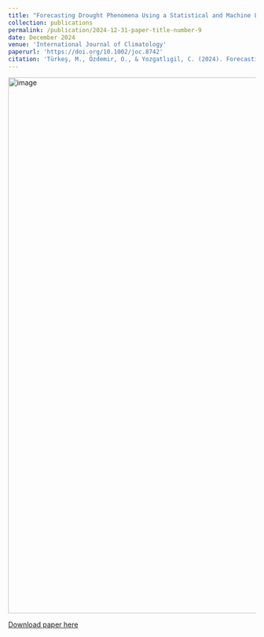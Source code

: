 ```yaml
---
title: "Forecasting Drought Phenomena Using a Statistical and Machine Learning-Based Analysis for the Central Anatolia Region, Turkey"
collection: publications
permalink: /publication/2024-12-31-paper-title-number-9
date: December 2024
venue: 'International Journal of Climatology'
paperurl: 'https://doi.org/10.1002/joc.8742'
citation: 'Türkeş, M., Özdemir, O., & Yozgatlıgil, C. (2024). Forecasting drought phenomena using a statistical and Machine Learning‐Based analysis for the Central Anatolia Region, Turkey. International Journal of Climatology. https://doi.org/10.1002/joc.8742'
---
```


<img width="1092" alt="image" src="https://github.com/user-attachments/assets/60ec2db9-795b-4432-b8d3-e0705e5eb277" />


[Download paper here](https://doi.org/10.1002/joc.8742)
